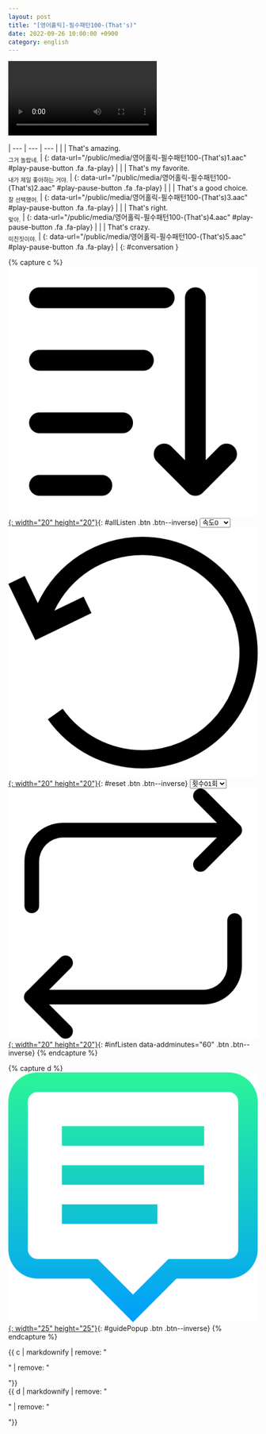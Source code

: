 ```yaml
---
layout: post
title: "[영어홀릭]-필수패턴100-(That's)"
date: 2022-09-26 10:00:00 +0900
category: english
---
```


<div class="video-container">
    <video id="player" class="video-js vjs-default-skin vjs-big-play-centered" data-json="/public/json/영어홀릭-필수패턴100-(That's).json"></video>
</div>

| --- | --- | --- |
| | That's amazing.<br /><sub>그거 놀랍네.</sub> | [](#){: data-url="/public/media/영어홀릭-필수패턴100-(That's)1.aac" #play-pause-button .fa .fa-play} |
| | That's my favorite.<br /><sub>내가 제일 좋아하는 거야.</sub> | [](#){: data-url="/public/media/영어홀릭-필수패턴100-(That's)2.aac" #play-pause-button .fa .fa-play} |
| | That's a good choice.<br /><sub>잘 선택했어.</sub> | [](#){: data-url="/public/media/영어홀릭-필수패턴100-(That's)3.aac" #play-pause-button .fa .fa-play} |
| | That's right.<br /><sub>맞아.</sub> | [](#){: data-url="/public/media/영어홀릭-필수패턴100-(That's)4.aac" #play-pause-button .fa .fa-play} |
| | That's crazy.<br /><sub>미친짓이야.</sub> | [](#){: data-url="/public/media/영어홀릭-필수패턴100-(That's)5.aac" #play-pause-button .fa .fa-play} |
{: #conversation }

{% capture c %}
  [![](/public/icon/sorting-order-button.png){: width="20" height="20"}](#){: #allListen .btn .btn--inverse}
  <select id="playbackspeed">
    <option value="2.0">속도+2</option>
    <option value="1.5">속도+1</option>
    <option value="1.0" selected>속도0</option>
    <option value="0.75">속도-1</option>
    <option value="0.5">속도-2</option>
  </select>
  [![](/public/icon/reset-button.png){: width="20" height="20"}](#){: #reset .btn .btn--inverse}
  <select id="ringsToPlay">
    <option value="1">횟수01회</option>
    <option value="2">횟수02회</option>
    <option value="3">횟수03회</option>
    <option value="4">횟수04회</option>
    <option value="5">횟수05회</option>
    <option value="7">횟수07회</option>
    <option value="10">횟수10회</option>
  </select>
  [![](/public/icon/repeat-button.png){: width="20" height="20"}](#){: #infListen data-addminutes="60" .btn .btn--inverse}
{% endcapture %}

{% capture d %}
[![](/public/icon/open-popup-button.png){: width="25" height="25"}](#){: #guidePopup .btn .btn--inverse}
{% endcapture %}

<div class="bottom-bar">
  <div class="bottom-bar1"></div>
  <div class="bottom-bar2">{{ c | markdownify | remove: "<p>" | remove: "</p>"}}</div>
  <div class="bottom-bar3">{{ d | markdownify | remove: "<p>" | remove: "</p>"}}</div>
</div>